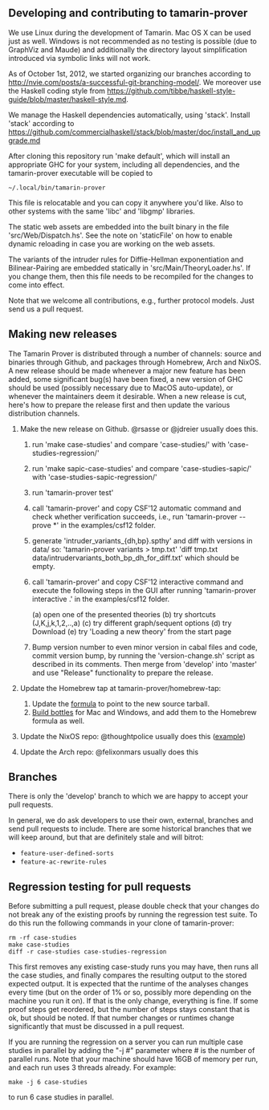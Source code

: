Developing and contributing to tamarin-prover
---------------------------------------------

We use Linux during the development of Tamarin. Mac OS X can be used
just as well. Windows is not recommended as no testing is possible
(due to GraphViz and Maude) and additionally the directory layout
simplification introduced via symbolic links will not work.

As of October 1st, 2012, we started organizing our branches according to
http://nvie.com/posts/a-successful-git-branching-model/.
We moreover use the Haskell coding style from
https://github.com/tibbe/haskell-style-guide/blob/master/haskell-style.md.

We manage the Haskell dependencies automatically, using
'stack'. Install 'stack' according to
https://github.com/commercialhaskell/stack/blob/master/doc/install_and_upgrade.md

After cloning this repository run 'make default', which will install an
appropriate GHC for your system, including all dependencies, and the
tamarin-prover executable will be copied to

    ~/.local/bin/tamarin-prover

This file is relocatable and you can copy it anywhere you'd like. Also to
other systems with the same 'libc' and 'libgmp' libraries.

The static web assets are embedded into the built binary in the file
'src/Web/Dispatch.hs'. See the note on 'staticFile' on how to enable dynamic
reloading in case you are working on the web assets.

The variants of the intruder rules for Diffie-Hellman exponentiation and
Bilinear-Pairing are embedded statically in 'src/Main/TheoryLoader.hs'. If you
change them, then this file needs to be recompiled for the changes to come
into effect.

Note that we welcome all contributions, e.g., further protocol models. Just
send us a pull request.


Making new releases
-------------------

The Tamarin Prover is distributed through a number of channels: source and binaries through Github, and packages through Homebrew, Arch and NixOS. A new release should be made whenever a major new feature has been added, some significant bug(s) have been fixed, a new version of GHC should be used (possibly necessary due to MacOS auto-update), or whenever the maintainers deem it desirable. When a new release is cut, here's how to prepare the release first and then update the various distribution channels.

1. Make the new release on Github. @rsasse or @jdreier usually does this.

   1. run 'make case-studies' and compare 'case-studies/' with
      'case-studies-regression/'

   2. run 'make sapic-case-studies' and compare 'case-studies-sapic/' with
      'case-studies-sapic-regression/'

   3. run 'tamarin-prover test'

   4. call 'tamarin-prover' and copy CSF'12 automatic command and
      check whether verification succeeds, i.e., run
      'tamarin-prover --prove *'
      in the examples/csf12 folder.

   5. generate 'intruder_variants_{dh,bp}.spthy' and diff with versions
      in data/ so:
      'tamarin-prover variants > tmp.txt'
      'diff tmp.txt data/intrudervariants_both_bp_dh_for_diff.txt'
      which should be empty.

   6. call 'tamarin-prover' and copy CSF'12 interactive command and
      execute the following steps in the GUI after running
      'tamarin-prover interactive .'
      in the examples/csf12 folder.

        (a) open one of the presented theories
        (b) try shortcuts (J,K,j,k,1,2,..,a)
        (c) try different graph/sequent options
        (d) try Download
        (e) try 'Loading a new theory' from the start page

   7. Bump version number to even minor version in cabal files and code,
      commit version bump, by running the 'version-change.sh' script as
      described in its comments. Then merge from 'develop' into 'master'
      and use "Release" functionality to prepare the release.


2. Update the Homebrew tap at tamarin-prover/homebrew-tap:
   1. Update the [formula](https://github.com/tamarin-prover/homebrew-tap/blob/master/Formula/tamarin-prover.rb) to point to the new source tarball.
   2. [Build bottles](https://github.com/tamarin-prover/homebrew-tap#building-bottles) for Mac and Windows, and add them to the Homebrew formula as well.
3. Update the NixOS repo: @thoughtpolice usually does this ([example](https://github.com/NixOS/nixpkgs/commit/04002e2b7186c166af87c20da7a7ceb8c0edb021))
4. Update the Arch repo: @felixonmars usually does this


Branches
--------

There is only the 'develop' branch to which we are happy to accept your pull requests.

In general, we do ask developers to use their own, external, branches
and send pull requests to include. There are some historical branches
that we will keep around, but that are definitely stale and will
bitrot:

  - `feature-user-defined-sorts`
  - `feature-ac-rewrite-rules`

Regression testing for pull requests
------------------------------------

Before submitting a pull request, please double check that your changes do not break any of the existing proofs by running the regression test suite. To do this run the following commands in your clone of tamarin-prover:

```
rm -rf case-studies
make case-studies
diff -r case-studies case-studies-regression
```

This first removes any existing case-study runs you may have, then runs all the case studies, and finally compares the resulting output to the stored expected output. It is expected that the runtime of the analyses changes every time (but on the order of 1% or so, possibly more depending on the machine you run it on). If that is the only change, everything is fine. If some proof steps get reordered, but the number of steps stays constant that is ok, but should be noted. If that number changes or runtimes change significantly that must be discussed in a pull request.

If you are running the regression on a server you can run multiple case studies in parallel by adding the "-j #" parameter where # is the number of parallel runs. Note that your machine should have 16GB of memory per run, and each run uses 3 threads already. For example:

```
make -j 6 case-studies
```

to run 6 case studies in parallel.
